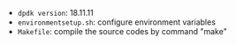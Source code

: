 - `dpdk version`: 18.11.11
- `environmentsetup.sh`: configure environment variables
- `Makefile`: compile the source codes by command "make"


